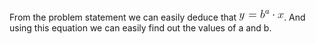 From the problem statement we can easily deduce that ![alt text](https://github.com/Talha76/Editorials/blob/main/files/images/CodeCogsEqn.png). And using this equation we can easily find out the values of a and b.
